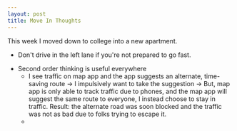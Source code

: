 ```yaml
---
layout: post
title: Move In Thoughts
---
```


This week I moved down to college into a new apartment.

- Don't drive in the left lane if you're not prepared to go fast.
<!--kg-card-begin: markdown-->
- Second order thinking is useful everywhere
  - I see traffic on map app and the app suggests an alternate, time-saving route -\> I impulsively want to take the suggestion -\> But, map app is only able to track traffic due to phones, and the map app will suggest the same route to everyone, I instead choose to stay in traffic. Result: the alternate road was soon blocked and the traffic was not as bad due to folks trying to escape it.
  - 
<!--kg-card-end: markdown-->

